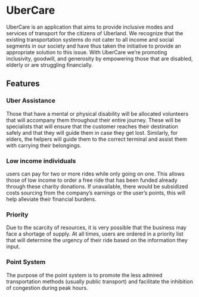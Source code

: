 # UberCare
UberCare is an application that aims to provide inclusive modes and services of transport for the citizens of Uberland. We recognize that the existing transportation systems do not cater to all income and social segments in our society and have thus taken the initiative to provide an appropriate solution to this issue. With UberCare we’re promoting inclusivity, goodwill, and generosity by empowering those that are disabled, elderly or are struggling financially.  

## Features
### Uber Assistance
Those that have a mental or physical disability will be allocated volunteers that will accompany them throughout their entire journey. These will be specialists that will ensure that the customer reaches their destination safely and that they will guide them in case they get lost. Similarly, for elders, the helpers will guide them to the correct terminal and assist them with carrying their belongings.

### Low income individuals
users can pay for two or more rides while only going on one. This allows those of low income to order a free ride that has been funded already through these charity donations. If unavailable, there would be subsidized costs sourcing from the company’s earnings or the user’s points, this will help alleviate their financial burdens.

### Priority
Due to the scarcity of resources, it is very possible that the business may face a shortage of supply. At all times, users are ordered in a priority list that will determine the urgency of their ride based on the information they input.

### Point System
The purpose of the point system is to promote the less admired transportation methods (usually public transport) and facilitate the inhibition of congestion during peak hours.


## 

